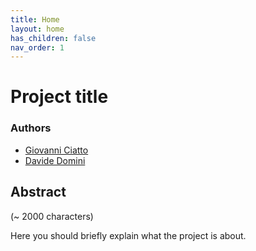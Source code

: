 ```yaml
---
title: Home
layout: home
has_children: false
nav_order: 1
---
```


# Project title

### Authors
- [Giovanni Ciatto](mailto:giovanni.ciatto@unibo.it)
- [Davide Domini](mailto:davide.domini@unibo.it)

## Abstract

(~ 2000 characters)

Here you should briefly explain what the project is about.
